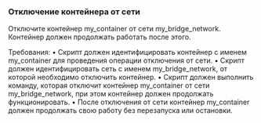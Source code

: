 
### Отключение контейнера от сети

Отключите контейнер my_container от сети my_bridge_network. Контейнер должен продолжать работать после этого.

Требования:
•	Скрипт должен идентифицировать контейнер с именем my_container для проведения операции отключения от сети.
•	Скрипт должен идентифицировать сеть с именем my_bridge_network, от которой необходимо отключить контейнер.
•	Скрипт должен выполнить команду, которая отключит контейнер my_container от сети my_bridge_network, при этом контейнер должен продолжать функционировать.
•	После отключения от сети контейнер my_container должен продолжать свою работу без перезапуска или остановки.
